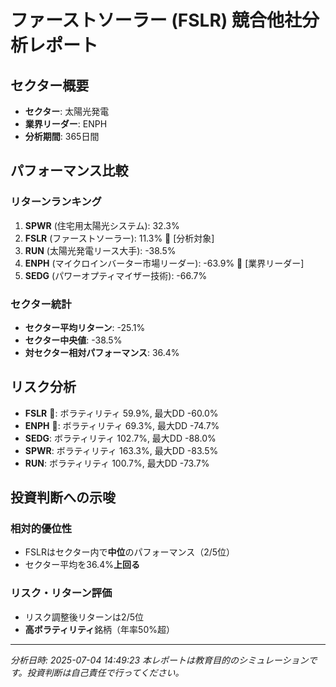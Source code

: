 
# ファーストソーラー (FSLR) 競合他社分析レポート

## セクター概要
- **セクター**: 太陽光発電
- **業界リーダー**: ENPH
- **分析期間**: 365日間

## パフォーマンス比較

### リターンランキング
1. **SPWR** (住宅用太陽光システム): 32.3%
2. **FSLR** (ファーストソーラー): 11.3% 🎯 [分析対象]
3. **RUN** (太陽光発電リース大手): -38.5%
4. **ENPH** (マイクロインバーター市場リーダー): -63.9% 👑 [業界リーダー]
5. **SEDG** (パワーオプティマイザー技術): -66.7%

### セクター統計
- **セクター平均リターン**: -25.1%
- **セクター中央値**: -38.5%
- **対セクター相対パフォーマンス**: 36.4%

## リスク分析
- **FSLR** 🎯: ボラティリティ 59.9%, 最大DD -60.0%
- **ENPH** 👑: ボラティリティ 69.3%, 最大DD -74.7%
- **SEDG**: ボラティリティ 102.7%, 最大DD -88.0%
- **SPWR**: ボラティリティ 163.3%, 最大DD -83.5%
- **RUN**: ボラティリティ 100.7%, 最大DD -73.7%

## 投資判断への示唆

### 相対的優位性
- FSLRはセクター内で**中位**のパフォーマンス（2/5位）
- セクター平均を36.4%**上回る**

### リスク・リターン評価
- リスク調整後リターンは2/5位
- **高ボラティリティ**銘柄（年率50%超）

---
*分析日時: 2025-07-04 14:49:23*
*本レポートは教育目的のシミュレーションです。投資判断は自己責任で行ってください。*

